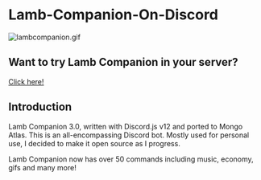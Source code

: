 # Lamb-Companion-On-Discord

<img src="https://media.giphy.com/media/OXlEsISUBkAtdk5Tfg/giphy.gif" alt="lambcompanion.gif" />

## Want to try Lamb Companion in your server?
[Click here!](https://discord.com/api/oauth2/authorize?client_id=627646100207173645&permissions=8&scope=bot)

## Introduction
Lamb Companion 3.0, written with Discord.js v12 and ported to Mongo Atlas. This is an all-encompassing Discord bot. Mostly used for personal use, I decided to make it open source as I progress.

Lamb Companion now has over 50 commands including music, economy, gifs and many more!
